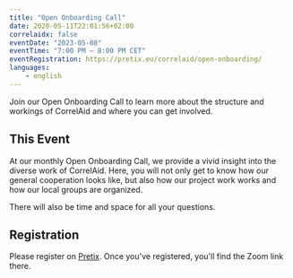 ```yaml
---
title: "Open Onboarding Call"
date: 2020-05-11T22:01:56+02:00
correlaidx: false
eventDate: "2023-05-08"
eventTime: "7:00 PM – 8:00 PM CET"
eventRegistration: https://pretix.eu/correlaid/open-onboarding/ 
languages: 
    - english
---
```


Join our Open Onboarding Call to learn more about the structure and workings of CorrelAid and where you can get involved.

## This Event

At our monthly Open Onboarding Call, we provide a vivid insight into the diverse work of CorrelAid. Here, you will not only get to know how our general cooperation looks like, but also how our project work works and how our local groups are organized.

There will also be time and space for all your questions.


## Registration 
Please register on [Pretix](https://pretix.eu/correlaid/open-onboarding/). Once you've registered, you'll find the Zoom link there.
